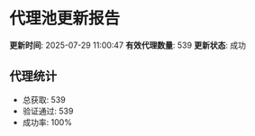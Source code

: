 # 代理池更新报告

**更新时间**: 2025-07-29 11:00:47
**有效代理数量**: 539
**更新状态**:  成功

## 代理统计
- 总获取: 539
- 验证通过: 539
- 成功率: 100%

